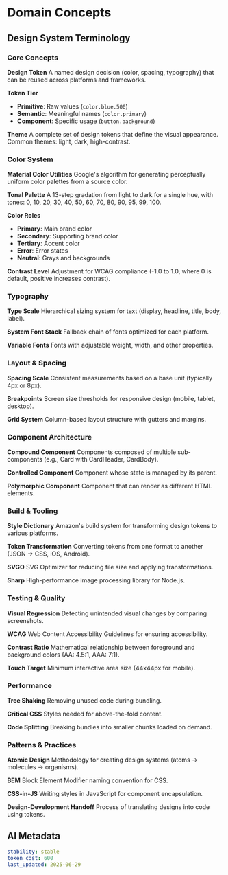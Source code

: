 # Domain Concepts

## Design System Terminology

### Core Concepts

**Design Token**
A named design decision (color, spacing, typography) that can be reused across platforms and frameworks.

**Token Tier**

- **Primitive**: Raw values (`color.blue.500`)
- **Semantic**: Meaningful names (`color.primary`)
- **Component**: Specific usage (`button.background`)

**Theme**
A complete set of design tokens that define the visual appearance. Common themes: light, dark, high-contrast.

### Color System

**Material Color Utilities**
Google's algorithm for generating perceptually uniform color palettes from a source color.

**Tonal Palette**
A 13-step gradation from light to dark for a single hue, with tones: 0, 10, 20, 30, 40, 50, 60, 70, 80, 90, 95, 99, 100.

**Color Roles**

- **Primary**: Main brand color
- **Secondary**: Supporting brand color
- **Tertiary**: Accent color
- **Error**: Error states
- **Neutral**: Grays and backgrounds

**Contrast Level**
Adjustment for WCAG compliance (-1.0 to 1.0, where 0 is default, positive increases contrast).

### Typography

**Type Scale**
Hierarchical sizing system for text (display, headline, title, body, label).

**System Font Stack**
Fallback chain of fonts optimized for each platform.

**Variable Fonts**
Fonts with adjustable weight, width, and other properties.

### Layout & Spacing

**Spacing Scale**
Consistent measurements based on a base unit (typically 4px or 8px).

**Breakpoints**
Screen size thresholds for responsive design (mobile, tablet, desktop).

**Grid System**
Column-based layout structure with gutters and margins.

### Component Architecture

**Compound Component**
Components composed of multiple sub-components (e.g., Card with CardHeader, CardBody).

**Controlled Component**
Component whose state is managed by its parent.

**Polymorphic Component**
Component that can render as different HTML elements.

### Build & Tooling

**Style Dictionary**
Amazon's build system for transforming design tokens to various platforms.

**Token Transformation**
Converting tokens from one format to another (JSON → CSS, iOS, Android).

**SVGO**
SVG Optimizer for reducing file size and applying transformations.

**Sharp**
High-performance image processing library for Node.js.

### Testing & Quality

**Visual Regression**
Detecting unintended visual changes by comparing screenshots.

**WCAG**
Web Content Accessibility Guidelines for ensuring accessibility.

**Contrast Ratio**
Mathematical relationship between foreground and background colors (AA: 4.5:1, AAA: 7:1).

**Touch Target**
Minimum interactive area size (44x44px for mobile).

### Performance

**Tree Shaking**
Removing unused code during bundling.

**Critical CSS**
Styles needed for above-the-fold content.

**Code Splitting**
Breaking bundles into smaller chunks loaded on demand.

### Patterns & Practices

**Atomic Design**
Methodology for creating design systems (atoms → molecules → organisms).

**BEM**
Block Element Modifier naming convention for CSS.

**CSS-in-JS**
Writing styles in JavaScript for component encapsulation.

**Design-Development Handoff**
Process of translating designs into code using tokens.

## AI Metadata

```yaml
stability: stable
token_cost: 600
last_updated: 2025-06-29
```
